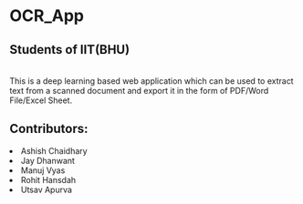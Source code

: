 # OCR_App

<h2> Students of IIT(BHU)</h2>
<br>
This is a deep learning based web application which can be used to extract text from a scanned document and export it in the form of PDF/Word File/Excel Sheet.
<br>
<h2>Contributors:</h2
  <ul>
  <li>Ashish Chaidhary</li>
  <li>Jay Dhanwant</li>
  <li>Manuj Vyas</li>
  <li>Rohit Hansdah</li>
  <li>Utsav Apurva</li>
  </ul>
  
  
  
